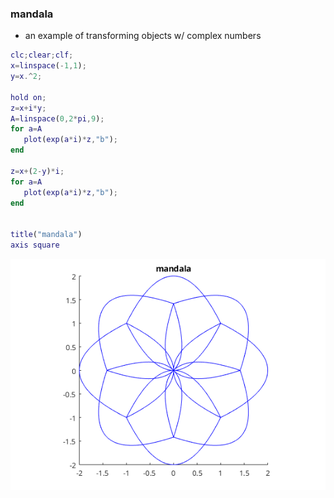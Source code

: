 ### mandala
- an example of transforming objects w/ complex numbers

```matlab
clc;clear;clf;
x=linspace(-1,1);
y=x.^2;

hold on;
z=x+i*y;
A=linspace(0,2*pi,9);
for a=A
   plot(exp(a*i)*z,"b");
end

z=x+(2-y)*i;
for a=A
   plot(exp(a*i)*z,"b");
end


title("mandala")
axis square
```


![](mandala.png)
